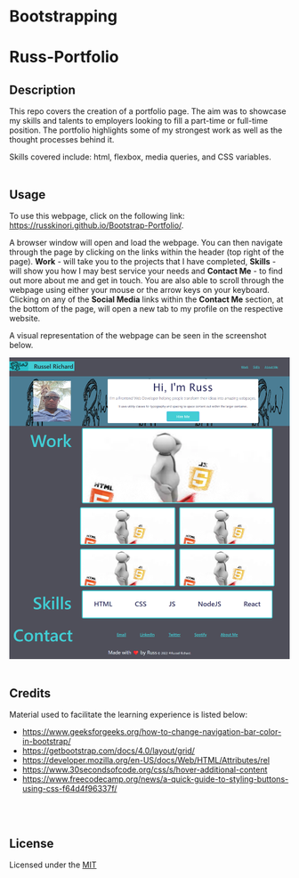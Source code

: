 # Bootstrapping

# Russ-Portfolio

## Description
This repo covers the creation of a portfolio page. The aim was to showcase my skills and talents to employers looking to fill a part-time or full-time position. The portfolio highlights some of my strongest work as well as the thought processes behind it.

Skills covered include: html, flexbox, media queries, and CSS variables. 
<br>
<br>

## Usage
To use this webpage, click on the following link: https://russkinori.github.io/Bootstrap-Portfolio/.

A browser window will open and load the webpage. You can then navigate through the page by clicking on the links within the header (top right of the page). **Work** - will take you to the projects that I have completed, **Skills** - will show you how I may best service your needs and **Contact Me** - to find out more about me and get in touch. You are also able to scroll through the webpage using either your mouse or the arrow keys on your keyboard. Clicking on any of the **Social Media** links within the **Contact Me** section, at the bottom of the page, will open a new tab to my profile on the respective website.

A visual representation of the webpage can be seen in the screenshot below.

![The portfolio webpage includes a header with a navigation bar, a banner image, and cards with text and images, as well as a footer.](./Images/screenshot.png)
<br>
<br>

## Credits
Material used to facilitate the learning experience is listed below: 
- https://www.geeksforgeeks.org/how-to-change-navigation-bar-color-in-bootstrap/
- https://getbootstrap.com/docs/4.0/layout/grid/
- https://developer.mozilla.org/en-US/docs/Web/HTML/Attributes/rel
- https://www.30secondsofcode.org/css/s/hover-additional-content
- https://www.freecodecamp.org/news/a-quick-guide-to-styling-buttons-using-css-f64d4f96337f/
<br>
<br>

## License
Licensed under the [MIT](./LICENSE)

